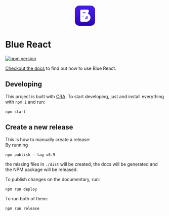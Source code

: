 <p align="center">
<img src="https://raw.githubusercontent.com/bruegmann/blue-react/master/public/logo192.png" alt="Blue Icon" width="64px" height="64px">
</p>

# Blue React

[![npm version](https://img.shields.io/npm/v/blue-react/v6.9)](https://www.npmjs.com/package/blue-react)

[Checkout the docs](https://bruegmann.github.io/blue-react) to find out how to use Blue React.


## Developing

This project is built with [CRA](https://create-react-app.dev/). To start developing, just and install everything with `npm i` and run:
```
npm start
```

## Create a new release

This is how to manually create a release:\
By running
```
npm publish --tag v6.9
```
the missing files in `./dist` will be created, the docs will be generated and the NPM package will be released.

To publish changes on the documentary, run:
```
npm run deploy
```

To run both of them:
```
npm run release
```
